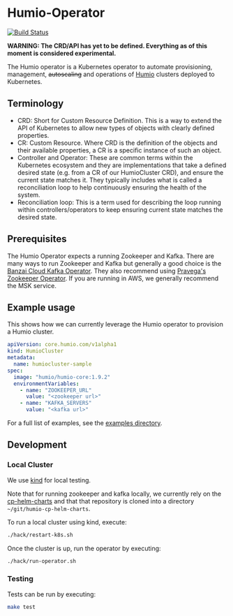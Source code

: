 # Humio-Operator

[![Build Status](https://github.com/humio/humio-operator/workflows/CI/badge.svg)](https://github.com/humio/humio-operator/actions?query=workflow%3ACI)

**WARNING: The CRD/API has yet to be defined. Everything as of this moment is considered experimental.**

The Humio operator is a Kubernetes operator to automate provisioning, management, ~~autoscaling~~ and operations of [Humio](https://humio.com) clusters deployed to Kubernetes.

## Terminology

- CRD: Short for Custom Resource Definition. This is a way to extend the API of Kubernetes to allow new types of objects with clearly defined properties.
- CR: Custom Resource. Where CRD is the definition of the objects and their available properties, a CR is a specific instance of such an object.
- Controller and Operator: These are common terms within the Kubernetes ecosystem and they are implementations that take a defined desired state (e.g. from a CR of our HumioCluster CRD), and ensure the current state matches it. They typically includes what is called a reconciliation loop to help continuously ensuring the health of the system.
- Reconciliation loop: This is a term used for describing the loop running within controllers/operators to keep ensuring current state matches the desired state.

## Prerequisites

The Humio Operator expects a running Zookeeper and Kafka. There are many ways to run Zookeeper and Kafka but generally a good choice is the [Banzai Cloud Kafka Operator](https://operatorhub.io/operator/banzaicloud-kafka-operator). They also recommend using [Pravega's Zookeeper Operator](https://github.com/pravega/zookeeper-operator). If you are running in AWS, we generally recommend the MSK service.

## Example usage

This shows how we can currently leverage the Humio operator to provision a Humio cluster.

```yaml
apiVersion: core.humio.com/v1alpha1
kind: HumioCluster
metadata:
  name: humiocluster-sample
spec:
  image: "humio/humio-core:1.9.2"
  environmentVariables:
    - name: "ZOOKEEPER_URL"
      value: "<zookeeper url>"
    - name: "KAFKA_SERVERS"
      value: "<kafka url>"
```

For a full list of examples, see the [examples directory](https://github.com/humio/humio-operator/tree/master/examples).

## Development

### Local Cluster

We use [kind](https://kind.sigs.k8s.io/) for local testing.

Note that for running zookeeper and kafka locally, we currently rely on the [cp-helm-charts](https://github.com/humio/cp-helm-charts) and that that repository is cloned into a directory `~/git/humio-cp-helm-charts`.

To run a local cluster using kind, execute:

```bash
./hack/restart-k8s.sh 
```

Once the cluster is up, run the operator by executing:
```bash
./hack/run-operator.sh
```

### Testing

Tests can be run by executing:

```bash
make test
```
